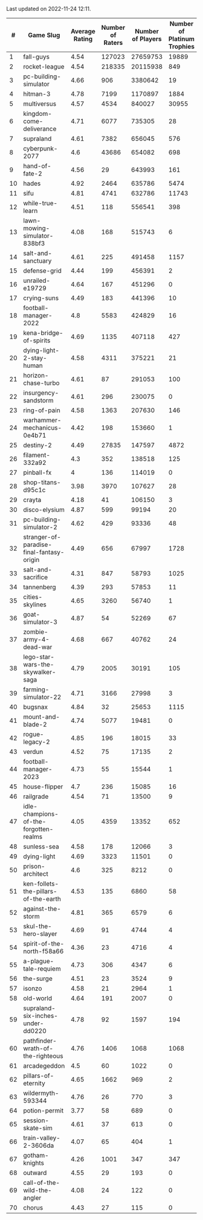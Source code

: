 Last updated on 2022-11-24 12:11.


|#|Game Slug|Average Rating|Number of Raters|Number of Players|Number of Platinum Trophies|Max Rarity (%)|
|---|---|---|---|---|---|---|
|1|fall-guys|4.54|127023|27659753|19889|4|
|2|rocket-league|4.54|218335|20115938|849|75|
|3|pc-building-simulator|4.66|906|3380642|19|48|
|4|hitman-3|4.78|7199|1170897|1884|48|
|5|multiversus|4.57|4534|840027|30955|78|
|6|kingdom-come-deliverance|4.71|6077|735305|28|30|
|7|supraland|4.61|7382|656045|576|99|
|8|cyberpunk-2077|4.6|43686|654082|698|62|
|9|hand-of-fate-2|4.56|29|643993|161|72|
|10|hades|4.92|2464|635786|5474|89|
|11|sifu|4.81|4741|632786|11743|96|
|12|while-true-learn|4.51|118|556541|398|93|
|13|lawn-mowing-simulator-838bf3|4.08|168|515743|6|88|
|14|salt-and-sanctuary|4.61|225|491458|1157|83|
|15|defense-grid|4.44|199|456391|2|80|
|16|unrailed-e19729|4.64|167|451296|0|3|
|17|crying-suns|4.49|183|441396|10|65|
|18|football-manager-2022|4.8|5583|424829|16|49|
|19|kena-bridge-of-spirits|4.69|1135|407118|427|94|
|20|dying-light-2-stay-human|4.58|4311|375221|21|0.6|
|21|horizon-chase-turbo|4.61|87|291053|100|83|
|22|insurgency-sandstorm|4.61|296|230075|0|6|
|23|ring-of-pain|4.58|1363|207630|146|96|
|24|warhammer-mechanicus-0e4b71|4.42|198|153660|1|24|
|25|destiny-2|4.49|27835|147597|4872|95|
|26|filament-332a92|4.3|352|138518|125|93|
|27|pinball-fx|4|136|114019|0|86|
|28|shop-titans-d95c1c|3.98|3970|107627|28|98|
|29|crayta|4.18|41|106150|3|23|
|30|disco-elysium|4.87|599|99194|20|28|
|31|pc-building-simulator-2|4.62|429|93336|48|75|
|32|stranger-of-paradise-final-fantasy-origin|4.49|656|67997|1728|98|
|33|salt-and-sacrifice|4.31|847|58793|1025|91|
|34|tannenberg|4.39|293|57853|11|85|
|35|cities-skylines|4.65|3260|56740|1|75|
|36|goat-simulator-3|4.87|54|52269|67|90|
|37|zombie-army-4-dead-war|4.68|667|40762|24|66|
|38|lego-star-wars-the-skywalker-saga|4.79|2005|30191|105|98|
|39|farming-simulator-22|4.71|3166|27998|3|80|
|40|bugsnax|4.84|32|25653|1115|97|
|41|mount-and-blade-2|4.74|5077|19481|0|5|
|42|rogue-legacy-2|4.85|196|18015|33|0.8|
|43|verdun|4.52|75|17135|2|72|
|44|football-manager-2023|4.73|55|15544|1|80|
|45|house-flipper|4.7|236|15085|16|93|
|46|railgrade|4.54|71|13500|9|98|
|47|idle-champions-of-the-forgotten-realms|4.05|4359|13352|652|0.1|
|48|sunless-sea|4.58|178|12066|3|37|
|49|dying-light|4.69|3323|11501|0|96|
|50|prison-architect|4.6|325|8212|0|39|
|51|ken-follets-the-pillars-of-the-earth|4.53|135|6860|58|49|
|52|against-the-storm|4.81|365|6579|6|26|
|53|skul-the-hero-slayer|4.69|91|4744|4|96|
|54|spirit-of-the-north-f58a66|4.36|23|4716|4|58|
|55|a-plague-tale-requiem|4.73|306|4347|6|92|
|56|the-surge|4.51|23|3524|9|94|
|57|isonzo|4.58|21|2964|1|61|
|58|old-world|4.64|191|2007|0|86|
|59|supraland-six-inches-under-dd0220|4.78|92|1597|194|99|
|60|pathfinder-wrath-of-the-righteous|4.76|1406|1068|1068|39|
|61|arcadegeddon|4.5|60|1022|0|94|
|62|pillars-of-eternity|4.65|1662|969|2|80|
|63|wildermyth-593344|4.76|26|770|3|0.8|
|64|potion-permit|3.77|58|689|0|98|
|65|session-skate-sim|4.61|37|613|0|27|
|66|train-valley-2-3606da|4.07|65|404|1|88|
|67|gotham-knights|4.26|1001|347|347|34|
|68|outward|4.55|29|193|0|80|
|69|call-of-the-wild-the-angler|4.08|24|122|0|97|
|70|chorus|4.43|27|115|0|84|
